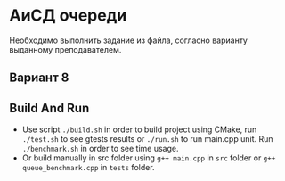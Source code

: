 # АиСД очереди

Необходимо выполнить задание из файла, согласно варианту выданному преподавателем.

## Вариант 8

## Build And Run
* Use script `./build.sh` in order to build project using CMake, run `./test.sh` to see gtests results or `./run.sh` to run main.cpp unit. Run `./benchmark.sh` in order to see time usage.
* Or build manually in src folder using `g++ main.cpp` in `src` folder or `g++ queue_benchmark.cpp` in `tests` folder.

